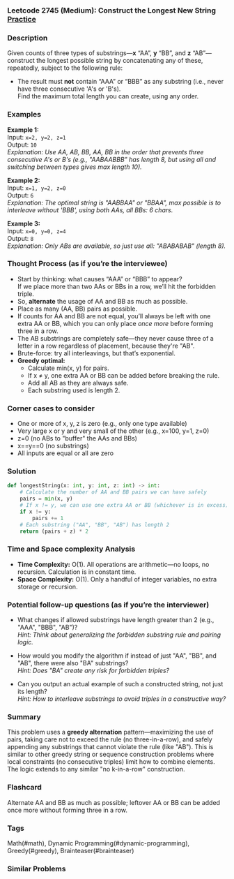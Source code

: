### Leetcode 2745 (Medium): Construct the Longest New String [Practice](https://leetcode.com/problems/construct-the-longest-new-string)

### Description  
Given counts of three types of substrings—**x** “AA”, **y** “BB”, and **z** “AB”—construct the longest possible string by concatenating any of these, repeatedly, subject to the following rule:  
- The result must **not** contain “AAA” or “BBB” as any substring (i.e., never have three consecutive 'A's or 'B's).  
Find the maximum total length you can create, using any order.

### Examples  

**Example 1:**  
Input: `x=2, y=2, z=1`  
Output: `10`  
*Explanation: Use AA, AB, BB, AA, BB in the order that prevents three consecutive A's or B's (e.g., "AABAABBB" has length 8, but using all and switching between types gives max length 10).*

**Example 2:**  
Input: `x=1, y=2, z=0`  
Output: `6`  
*Explanation: The optimal string is "AABBAA" or "BBAA", max possible is to interleave without 'BBB', using both AAs, all BBs: 6 chars.*

**Example 3:**  
Input: `x=0, y=0, z=4`  
Output: `8`  
*Explanation: Only ABs are available, so just use all: "ABABABAB" (length 8).*

### Thought Process (as if you’re the interviewee)  
- Start by thinking: what causes “AAA” or “BBB” to appear?  
  If we place more than two AAs or BBs in a row, we’ll hit the forbidden triple.  
- So, **alternate** the usage of AA and BB as much as possible.  
- Place as many (AA, BB) pairs as possible.  
- If counts for AA and BB are not equal, you’ll always be left with one extra AA or BB, which you can only place *once more* before forming three in a row.  
- The AB substrings are completely safe—they never cause three of a letter in a row regardless of placement, because they're "AB".  
- Brute-force: try all interleavings, but that’s exponential.  
- **Greedy optimal:**  
   - Calculate min(x, y) for pairs.  
   - If x ≠ y, one extra AA or BB can be added before breaking the rule.  
   - Add all AB as they are always safe.  
   - Each substring used is length 2.

### Corner cases to consider  
- One or more of x, y, z is zero (e.g., only one type available)
- Very large x or y and very small of the other (e.g., x=100, y=1, z=0)
- z=0 (no ABs to "buffer" the AAs and BBs)
- x==y==0 (no substrings)
- All inputs are equal or all are zero

### Solution

```python
def longestString(x: int, y: int, z: int) -> int:
    # Calculate the number of AA and BB pairs we can have safely
    pairs = min(x, y)
    # If x != y, we can use one extra AA or BB (whichever is in excess)
    if x != y:
        pairs += 1
    # Each substring ("AA", "BB", "AB") has length 2
    return (pairs + z) * 2
```

### Time and Space complexity Analysis  

- **Time Complexity:** O(1). All operations are arithmetic—no loops, no recursion. Calculation is in constant time.
- **Space Complexity:** O(1). Only a handful of integer variables, no extra storage or recursion.

### Potential follow-up questions (as if you’re the interviewer)  

- What changes if allowed substrings have length greater than 2 (e.g., "AAA", "BBB", "AB")?  
  *Hint: Think about generalizing the forbidden substring rule and pairing logic.*

- How would you modify the algorithm if instead of just "AA", "BB", and "AB", there were also "BA" substrings?  
  *Hint: Does "BA" create any risk for forbidden triples?*

- Can you output an actual example of such a constructed string, not just its length?  
  *Hint: How to interleave substrings to avoid triples in a constructive way?*

### Summary
This problem uses a **greedy alternation** pattern—maximizing the use of pairs, taking care not to exceed the rule (no three-in-a-row), and safely appending any substrings that cannot violate the rule (like "AB"). This is similar to other greedy string or sequence construction problems where local constraints (no consecutive triples) limit how to combine elements. The logic extends to any similar "no k-in-a-row" construction.


### Flashcard
Alternate AA and BB as much as possible; leftover AA or BB can be added once more without forming three in a row.

### Tags
Math(#math), Dynamic Programming(#dynamic-programming), Greedy(#greedy), Brainteaser(#brainteaser)

### Similar Problems
